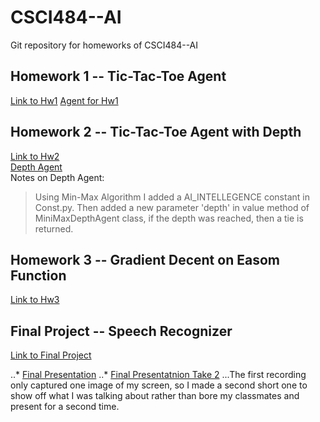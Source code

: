 # CSCI484--AI
Git repository for homeworks of CSCI484--AI

## Homework 1 -- Tic-Tac-Toe Agent
[Link to Hw1](https://github.com/rSterling319/CSCI484--AI/tree/homework1)
[Agent for Hw1](https://github.com/rSterling319/CSCI484--AI/blob/homework1/tictactoe/SmartAgent.py)

## Homework 2 -- Tic-Tac-Toe Agent with Depth
[Link to Hw2](https://github.com/rSterling319/CSCI484--AI/tree/homework2)  
[Depth Agent](https://github.com/rSterling319/CSCI484--AI/blob/homework2/tictactoe/MiniMaxDepthAgent.py)  
Notes on Depth Agent:  
> Using Min-Max Algorithm I added a AI_INTELLEGENCE constant in Const.py. Then added a new parameter 'depth' in value method of MiniMaxDepthAgent class, if the depth was reached, then a tie is returned.

## Homework 3 -- Gradient Decent on Easom Function
[Link to Hw3](https://github.com/rSterling319/CSCI484--AI/tree/homework3/easomFunction)

## Final Project -- Speech Recognizer
[Link to Final Project](https://github.com/rSterling319/CSCI484--AI/tree/final-project)

..* [Final Presentation](https://youtu.be/HyR1xYF1sDQ)
..* [Final Presentatnion Take 2](https://youtu.be/FBKq5kl0FTU)
...The first recording only captured one image of my screen, so I made a second short one to show off what I was talking about rather than bore my classmates and present for a second time.